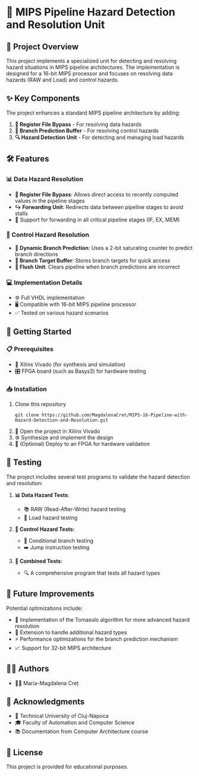 # 🚀 MIPS Pipeline Hazard Detection and Resolution Unit

## 📝 Project Overview

This project implements a specialized unit for detecting and resolving hazard situations in MIPS pipeline architectures. The implementation is designed for a 16-bit MIPS processor and focuses on resolving data hazards (RAW and Load) and control hazards.

## ✨ Key Components

The project enhances a standard MIPS pipeline architecture by adding:

1. **🔄 Register File Bypass** - For resolving data hazards
2. **🔮 Branch Prediction Buffer** - For resolving control hazards
3. **🔍 Hazard Detection Unit** - For detecting and managing load hazards

## 🛠️ Features

### 📊 Data Hazard Resolution
- **🔄 Register File Bypass**: Allows direct access to recently computed values in the pipeline stages
- **↪️ Forwarding Unit**: Redirects data between pipeline stages to avoid stalls
- 🔄 Support for forwarding in all critical pipeline stages (IF, EX, MEM)

### 🎯 Control Hazard Resolution
- **🧠 Dynamic Branch Prediction**: Uses a 2-bit saturating counter to predict branch directions
- **💾 Branch Target Buffer**: Stores branch targets for quick access
- **🧹 Flush Unit**: Clears pipeline when branch predictions are incorrect

### 💻 Implementation Details
- ⚙️ Full VHDL implementation
- 🖥️ Compatible with 16-bit MIPS pipeline processor
- ✅ Tested on various hazard scenarios


## 🚦 Getting Started

### 📋 Prerequisites
- 🔧 Xilinx Vivado (for synthesis and simulation)
- 🎛️ FPGA board (such as Basys3) for hardware testing

### 📥 Installation
1. Clone this repository
   ```
   git clone https://github.com/MagdalenaCret/MIPS-16-Pipeline-with-Hazard-Detection-and-Resolution.git
   ```
2. 📂 Open the project in Xilinx Vivado
3. ⚙️ Synthesize and implement the design
4. 🔌 (Optional) Deploy to an FPGA for hardware validation

## 🧪 Testing

The project includes several test programs to validate the hazard detection and resolution:

1. **📊 Data Hazard Tests**:
   - 📚 RAW (Read-After-Write) hazard testing
   - 🔄 Load hazard testing
   
2. **🎯 Control Hazard Tests**:
   - 🔀 Conditional branch testing
   - ➡️ Jump instruction testing
   
3. **🧩 Combined Tests**:
   - 🔍 A comprehensive program that tests all hazard types

## 🔮 Future Improvements

Potential optimizations include:
- 🧠 Implementation of the Tomasulo algorithm for more advanced hazard resolution
- 🔄 Extension to handle additional hazard types
- ⚡ Performance optimizations for the branch prediction mechanism
- 📈 Support for 32-bit MIPS architecture

## 👩‍💻 Authors

- 👩‍🎓 Maria-Magdalena Creț

## 🙏 Acknowledgments

- 🏫 Technical University of Cluj-Napoca
- 🎓 Faculty of Automation and Computer Science
- 📚 Documentation from Computer Architecture course

## 📄 License

This project is provided for educational purposes.
